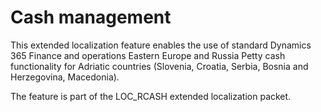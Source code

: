 # Cash management

This extended localization feature enables the use of standard Dynamics 365 Finance and operations Eastern Europe and Russia Petty cash functionality for Adriatic countries (Slovenia, Croatia, Serbia, Bosnia and Herzegovina, Macedonia).

The feature is part of the LOC_RCASH extended localization packet.

